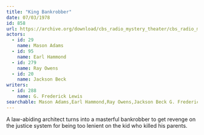 ```yaml
---
title: "King Bankrobber"
date: 07/03/1978
id: 858
url: https://archive.org/download/cbs_radio_mystery_theater/cbs_radio_mystery_theater-0851-0900.zip/cbs_radio_mystery_theater-0851-0900%2Fcbsrmt_0858_king_bankrobber.mp3
actors:  
  - id: 29
    name: Mason Adams  
  - id: 95
    name: Earl Hammond  
  - id: 279
    name: Ray Owens  
  - id: 20
    name: Jackson Beck
writers:  
  - id: 288
    name: G. Frederick Lewis
searchable: Mason Adams,Earl Hammond,Ray Owens,Jackson Beck G. Frederick Lewis
---
```

A law-abiding architect turns into a masterful bankrobber to get revenge on the justice system for being too lenient on the kid who killed his parents.